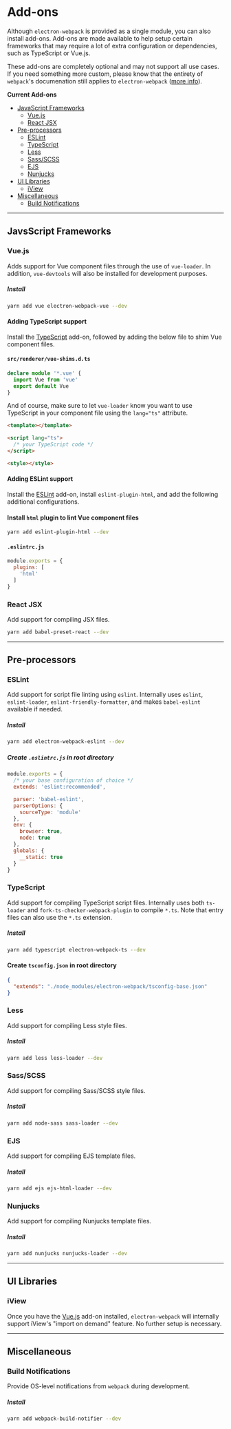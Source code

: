 # Add-ons

Although `electron-webpack` is provided as a single module, you can also install add-ons. Add-ons are made available to help setup certain frameworks that may require a lot of extra configuration or dependencies, such as TypeScript or Vue.js.

These add-ons are completely optional and may not support all use cases. If you need something more custom, please know that the entirety of `webpack`'s documenation still applies to `electron-webpack` ([more info]()).

**Current Add-ons**
* [JavaScript Frameworks]()
  * [Vue.js]()
  * [React JSX]()
* [Pre-processors]()
  * [ESLint]()
  * [TypeScript]()
  * [Less]()
  * [Sass/SCSS]()
  * [EJS]()
  * [Nunjucks]()
* [UI Libraries]()
  * [iView]()
* [Miscellaneous]()
  * [Build Notifications]()

---

## JavsScript Frameworks

### Vue.js
Adds support for Vue component files through the use of `vue-loader`. In addition, `vue-devtools` will also be installed for development purposes.

##### Install
```bash
yarn add vue electron-webpack-vue --dev
```

#### Adding TypeScript support
Install the [TypeScript]() add-on, followed by adding the below file to shim Vue component files.

#### `src/renderer/vue-shims.d.ts`
```ts
declare module '*.vue' {
  import Vue from 'vue'
  export default Vue
}
```

And of course, make sure to let `vue-loader` know you want to use TypeScript in your component file using the `lang="ts"` attribute.

```html
<template></template>

<script lang="ts">
  /* your TypeScript code */
</script>

<style></style>
```

#### Adding ESLint support
Install the [ESLint]() add-on, install `eslint-plugin-html`, and add the following additional configurations.

#### Install `html` plugin to lint Vue component files
```bash
yarn add eslint-plugin-html --dev
```

#### `.eslintrc.js`
```js
module.exports = {
  plugins: [
    'html'
  ]
}
```

### React JSX
Add support for compiling JSX files.

```bash
yarn add babel-preset-react --dev
```

---

## Pre-processors

### ESLint
Add support for script file linting using `eslint`. Internally uses `eslint`, `eslint-loader`, `eslint-friendly-formatter`, and makes `babel-eslint` available if needed.

##### Install
```bash
yarn add electron-webpack-eslint --dev
```

##### Create `.eslintrc.js` in root directory
```js
module.exports = {
  /* your base configuration of choice */
  extends: 'eslint:recommended',

  parser: 'babel-eslint',
  parserOptions: {
    sourceType: 'module'
  },
  env: {
    browser: true,
    node: true
  },
  globals: {
    __static: true
  }
}
```

### TypeScript
Add support for compiling TypeScript script files. Internally uses both `ts-loader` and `fork-ts-checker-webpack-plugin` to compile `*.ts`. Note that entry files can also use the `*.ts` extension.

##### Install
```bash
yarn add typescript electron-webpack-ts --dev
```

#### Create `tsconfig.json` in root directory
```json
{
  "extends": "./node_modules/electron-webpack/tsconfig-base.json"
}
```

### Less
Add support for compiling Less style files.

##### Install
```bash
yarn add less less-loader --dev
```

### Sass/SCSS
Add support for compiling Sass/SCSS style files.

##### Install
```bash
yarn add node-sass sass-loader --dev
```

### EJS
Add support for compiling EJS template files.

##### Install
```bash
yarn add ejs ejs-html-loader --dev
```

### Nunjucks
Add support for compiling Nunjucks template files.

##### Install
```bash
yarn add nunjucks nunjucks-loader --dev
```

---

## UI Libraries

### iView
Once you have the [Vue.js]() add-on installed, `electron-webpack` will internally support iView's "import on demand" feature. No further setup is necessary.

---

## Miscellaneous

### Build Notifications
Provide OS-level notifications from `webpack` during development.

##### Install
```bash
yarn add webpack-build-notifier --dev
```
